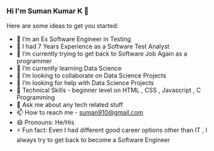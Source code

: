 ### Hi I'm Suman Kumar K 👋

Here are some ideas to get you started:

- 🔭 I’m an Ex Software Engineer in Testing
- 🔭 I had 7 Years Experience as a Software Test Analyst
- 🔭 I’m currently trying to get back to Software Job Again as a programmer
- 🌱 I’m currently learning Data Science
- 👯 I’m looking to collaborate on Data Science Projects
- 🤔 I’m looking for help with Data Science Projects
- 🌱 Technical Skills - beginner level on HTML , CSS , Javascript , C Programming
- 💬 Ask me about any tech related stuff
- 📫 How to reach me - suman910@gmail.com
- 😄 Pronouns: He/His
- ⚡ Fun fact: Even I had different good career options other than IT , I always try to get back to become a Software Engineer

